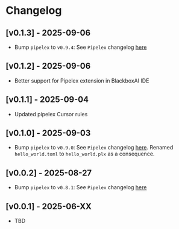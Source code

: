 # Changelog

## [v0.1.3] - 2025-09-06

- Bump `pipelex` to `v0.9.4`: See `Pipelex` changelog [here](https://docs.pipelex.com/changelog/)

## [v0.1.2] - 2025-09-06

- Better support for Pipelex extension in BlackboxAI IDE

## [v0.1.1] - 2025-09-04

- Updated pipelex Cursor rules

## [v0.1.0] - 2025-09-03

- Bump `pipelex` to `v0.9.0`: See `Pipelex` changelog [here](https://docs.pipelex.com/changelog/). Renamed `hello_world.toml` to `hello_world.plx` as a consequence.

## [v0.0.2] - 2025-08-27

- Bump `pipelex` to `v0.8.1`: See `Pipelex` changelog [here](https://docs.pipelex.com/changelog/)

## [v0.0.1] - 2025-06-XX

- TBD
